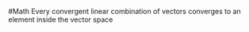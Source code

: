 #Math 
Every convergent linear combination of vectors converges to an element inside the vector space